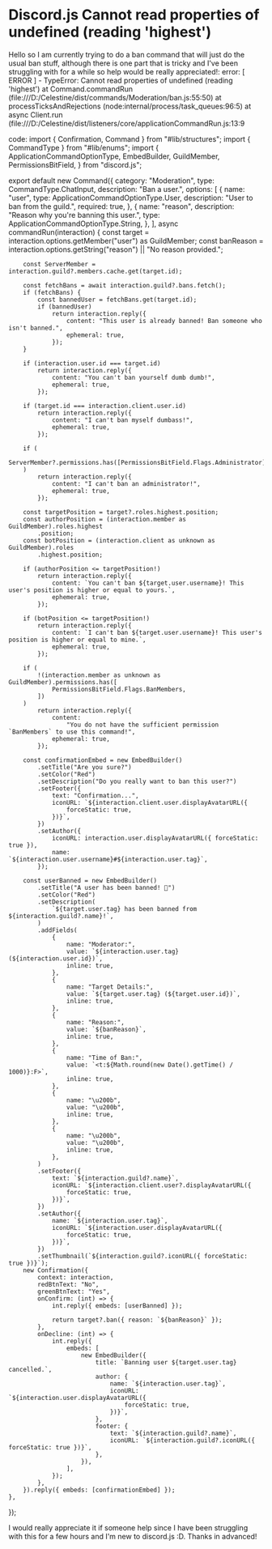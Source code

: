 
# Discord.js Cannot read properties of undefined (reading 'highest')

Hello so I am currently trying to do a ban command that will just do the usual ban stuff, although there is one part that is tricky and I've been struggling with for a while so help would be really appreciated!:
error:
[ ERROR ] - TypeError: Cannot read properties of undefined (reading 'highest')
    at Command.commandRun (file:///D:/Celestine/dist/commands/Moderation/ban.js:55:50)
    at processTicksAndRejections (node:internal/process/task_queues:96:5)
    at async Client.run (file:///D:/Celestine/dist/listeners/core/applicationCommandRun.js:13:9

code:
import { Confirmation, Command } from "#lib/structures";
import { CommandType } from "#lib/enums";
import {
    ApplicationCommandOptionType,
    EmbedBuilder,
    GuildMember,
    PermissionsBitField,
} from "discord.js";

export default new Command({
    category: "Moderation",
    type: CommandType.ChatInput,
    description: "Ban a user.",
    options: [
        {
            name: "user",
            type: ApplicationCommandOptionType.User,
            description: "User to ban from the guild.",
            required: true,
        },
        {
            name: "reason",
            description: "Reason why you're banning this user.",
            type: ApplicationCommandOptionType.String,
        },
    ],
    async commandRun(interaction) {
        const target = interaction.options.getMember("user") as GuildMember;
        const banReason =
            interaction.options.getString("reason") || "No reason provided.";

        const ServerMember = interaction.guild?.members.cache.get(target.id);

        const fetchBans = await interaction.guild?.bans.fetch();
        if (fetchBans) {
            const bannedUser = fetchBans.get(target.id);
            if (bannedUser)
                return interaction.reply({
                    content: "This user is already banned! Ban someone who isn't banned.",
                    ephemeral: true,
                });
        }

        if (interaction.user.id === target.id)
            return interaction.reply({
                content: "You can't ban yourself dumb dumb!",
                ephemeral: true,
            });

        if (target.id === interaction.client.user.id)
            return interaction.reply({
                content: "I can't ban myself dumbass!",
                ephemeral: true,
            });

        if (
            ServerMember?.permissions.has([PermissionsBitField.Flags.Administrator])
        )
            return interaction.reply({
                content: "I can't ban an administrator!",
                ephemeral: true,
            });

        const targetPosition = target?.roles.highest.position;
        const authorPosition = (interaction.member as GuildMember).roles.highest
            .position;
        const botPosition = (interaction.client as unknown as GuildMember).roles
            .highest.position;

        if (authorPosition <= targetPosition!)
            return interaction.reply({
                content: `You can't ban ${target.user.username}! This user's position is higher or equal to yours.`,
                ephemeral: true,
            });

        if (botPosition <= targetPosition!)
            return interaction.reply({
                content: `I can't ban ${target.user.username}! This user's position is higher or equal to mine.`,
                ephemeral: true,
            });

        if (
            !(interaction.member as unknown as GuildMember).permissions.has([
                PermissionsBitField.Flags.BanMembers,
            ])
        )
            return interaction.reply({
                content:
                    "You do not have the sufficient permission `BanMembers` to use this command!",
                ephemeral: true,
            });

        const confirmationEmbed = new EmbedBuilder()
            .setTitle("Are you sure?")
            .setColor("Red")
            .setDescription("Do you really want to ban this user?")
            .setFooter({
                text: "Confirmation...",
                iconURL: `${interaction.client.user.displayAvatarURL({
                    forceStatic: true,
                })}`,
            })
            .setAuthor({
                iconURL: interaction.user.displayAvatarURL({ forceStatic: true }),
                name: `${interaction.user.username}#${interaction.user.tag}`,
            });

        const userBanned = new EmbedBuilder()
            .setTitle("A user has been banned! 🔨")
            .setColor("Red")
            .setDescription(
                `${target.user.tag} has been banned from ${interaction.guild?.name}!`,
            )
            .addFields(
                {
                    name: "Moderator:",
                    value: `${interaction.user.tag} (${interaction.user.id})`,
                    inline: true,
                },
                {
                    name: "Target Details:",
                    value: `${target.user.tag} (${target.user.id})`,
                    inline: true,
                },
                {
                    name: "Reason:",
                    value: `${banReason}`,
                    inline: true,
                },
                {
                    name: "Time of Ban:",
                    value: `<t:${Math.round(new Date().getTime() / 1000)}:F>`,
                    inline: true,
                },
                {
                    name: "\u200b",
                    value: "\u200b",
                    inline: true,
                },
                {
                    name: "\u200b",
                    value: "\u200b",
                    inline: true,
                },
            )
            .setFooter({
                text: `${interaction.guild?.name}`,
                iconURL: `${interaction.client.user?.displayAvatarURL({
                    forceStatic: true,
                })}`,
            })
            .setAuthor({
                name: `${interaction.user.tag}`,
                iconURL: `${interaction.user.displayAvatarURL({
                    forceStatic: true,
                })}`,
            })
            .setThumbnail(`${interaction.guild?.iconURL({ forceStatic: true })}`);
        new Confirmation({
            context: interaction,
            redBtnText: "No",
            greenBtnText: "Yes",
            onConfirm: (int) => {
                int.reply({ embeds: [userBanned] });

                return target?.ban({ reason: `${banReason}` });
            },
            onDecline: (int) => {
                int.reply({
                    embeds: [
                        new EmbedBuilder({
                            title: `Banning user ${target.user.tag} cancelled.`,
                            author: {
                                name: `${interaction.user.tag}`,
                                iconURL: `${interaction.user.displayAvatarURL({
                                    forceStatic: true,
                                })}`,
                            },
                            footer: {
                                text: `${interaction.guild?.name}`,
                                iconURL: `${interaction.guild?.iconURL({ forceStatic: true })}`,
                            },
                        }),
                    ],
                });
            },
        }).reply({ embeds: [confirmationEmbed] });
    },
});


I would really appreciate it if someone help since I have been struggling with this for a few hours and I'm new to discord.js :D. Thanks in advanced!

        
